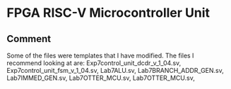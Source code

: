 # FPGA RISC-V Microcontroller Unit

## Comment
Some of the files were templates that I have modified. 
The files I recommend looking at are: 
Exp7control_unit_dcdr_v_1_04.sv, 
Exp7control_unit_fsm_v_1_04.sv, 
Lab7ALU.sv, 
Lab7BRANCH_ADDR_GEN.sv, 
Lab7IMMED_GEN.sv, 
Lab7OTTER_MCU.sv, 
Lab7OTTER_MCU.sv, 

